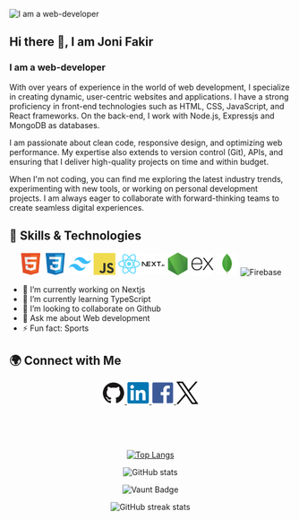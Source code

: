 ![I am a web-developer](https://i.ibb.co.com/QFq1GPnD/Screenshot-2025-02-05-074854.png)
## Hi there 👋, I am Joni Fakir
### I am a web-developer


With over years of experience in the world of web development, I specialize in creating dynamic, user-centric websites and applications. I have a strong proficiency in front-end technologies such as HTML, CSS, JavaScript, and React frameworks. On the back-end, I work with Node.js, Expressjs and MongoDB as databases.

I am passionate about clean code, responsive design, and optimizing web performance. My expertise also extends to version control (Git), APIs, and ensuring that I deliver high-quality projects on time and within budget.

When I'm not coding, you can find me exploring the latest industry trends, experimenting with new tools, or working on personal development projects. I am always eager to collaborate with forward-thinking teams to create seamless digital experiences.

## 🚀 Skills & Technologies

<p align="center">
    <img src="https://raw.githubusercontent.com/devicons/devicon/master/icons/html5/html5-original.svg" alt="HTML5" width="40" height="40"/>
    <img src="https://raw.githubusercontent.com/devicons/devicon/master/icons/css3/css3-original.svg" alt="CSS3" width="40" height="40"/>
    <img src="https://raw.githubusercontent.com/devicons/devicon/master/icons/tailwindcss/tailwindcss-original.svg" alt="Tailwind CSS" width="40" height="40"/>
    <img src="https://raw.githubusercontent.com/devicons/devicon/master/icons/javascript/javascript-original.svg" alt="JavaScript" width="40" height="40"/>
    <img src="https://raw.githubusercontent.com/devicons/devicon/master/icons/react/react-original.svg" alt="React" width="40" height="40"/>
    <img src="https://raw.githubusercontent.com/devicons/devicon/master/icons/nextjs/nextjs-original-wordmark.svg" alt="Next.js" width="40" height="40"/>
    <img src="https://raw.githubusercontent.com/devicons/devicon/master/icons/nodejs/nodejs-original.svg" alt="Node.js" width="40" height="40"/>
    <img src="https://raw.githubusercontent.com/devicons/devicon/master/icons/express/express-original.svg" alt="Express.js" width="40" height="40"/>
    <img src="https://raw.githubusercontent.com/devicons/devicon/master/icons/mongodb/mongodb-original.svg" alt="MongoDB" width="40" height="40"/>
    <img src="https://www.vectorlogo.zone/logos/firebase/firebase-icon.svg" alt="Firebase" width="40" height="40"/>
</p>


- 🔭 I’m currently working on Nextjs 
- 🌱 I’m currently learning TypeScript 
- 👯 I’m looking to collaborate on Github 
- 💬 Ask me about Web development 
- ⚡ Fun fact: Sports 


## 🌍 Connect with Me  

<p align="center">
    <a href="https://github.com/johhny47" target="_blank">
        <img src="https://raw.githubusercontent.com/devicons/devicon/master/icons/github/github-original.svg" alt="GitHub" height="40"/>
    </a>
    <a href="https://www.linkedin.com/in/joni-fakir-50803b344/" target="_blank">
        <img src="https://raw.githubusercontent.com/devicons/devicon/master/icons/linkedin/linkedin-original.svg" alt="LinkedIn" height="40"/>
    </a>
    <a href="https://www.facebook.com/md.johnny.526" target="_blank">
        <img src="https://raw.githubusercontent.com/devicons/devicon/master/icons/facebook/facebook-original.svg" alt="Facebook" height="40"/>
    </a>
    <a href="https://twitter.com/mdjohnny063" target="_blank">
        <img src="https://raw.githubusercontent.com/devicons/devicon/master/icons/twitter/twitter-original.svg" alt="Twitter" height="40"/>
    </a>
</p>


<br><br><br>

<div align="center" >

[![Top Langs](https://github-readme-stats.vercel.app/api/top-langs/?username=johhny47)](https://github.com/anuraghazra/github-readme-stats)  

![GitHub stats](https://github-readme-stats.vercel.app/api?username=johhny47&show_icons=true&count_private=true)  

![Vaunt Badge](https://api.vaunt.dev/v1/github/entities/johhny47/contributions?format=svg&private=true)  

![GitHub streak stats](https://streak-stats.demolab.com/?user=johhny47)  

</div>


